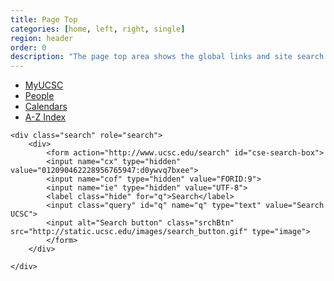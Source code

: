 ```yaml
---
title: Page Top
categories: [home, left, right, single]
region: header
order: 0
description: "The page top area shows the global links and site search."
---
```


<div class="row page-top">
    <ul id="topNav">
        <li><a href="http://my.ucsc.edu" title="Go to the MyUCSC portal">MyUCSC</a></li>
        <li><a href="tools/people.html" title="Find People - UCSC People Search">People</a></li>
        <li><a href="tools/calendars.html" title="View UCSC events, academic, and administrative calendars">Calendars</a></li>
        <li><a href="tools/azindex.html" title="A to Z index of important links">A-Z Index</a></li>
    </ul> 
    
    <div class="search" role="search">
        <div>
            <form action="http://www.ucsc.edu/search" id="cse-search-box">
            <input name="cx" type="hidden" value="012090462228956765947:d0ywvq7bxee">
            <input name="cof" type="hidden" value="FORID:9">
            <input name="ie" type="hidden" value="UTF-8">
            <label class="hide" for="q">Search</label>
            <input class="query" id="q" name="q" type="text" value="Search UCSC">
            <input alt="Search button" class="srchBtn" src="http://static.ucsc.edu/images/search_button.gif" type="image">
            </form>
        </div>

    </div>
</div>
